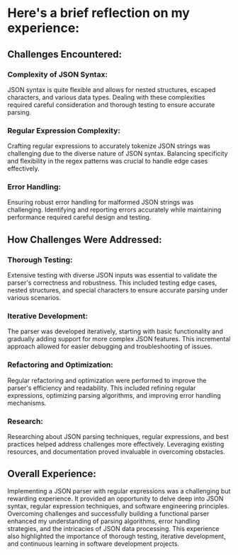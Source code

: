 # Here's a brief reflection on my experience:

## Challenges Encountered:

### Complexity of JSON Syntax:
JSON syntax is quite flexible and allows for nested structures, escaped characters, and various data types. Dealing with these complexities required careful consideration and thorough testing to ensure accurate parsing.

### Regular Expression Complexity:
Crafting regular expressions to accurately tokenize JSON strings was challenging due to the diverse nature of JSON syntax. Balancing specificity and flexibility in the regex patterns was crucial to handle edge cases effectively.

### Error Handling:
Ensuring robust error handling for malformed JSON strings was challenging. Identifying and reporting errors accurately while maintaining performance required careful design and testing.


## How Challenges Were Addressed:

### Thorough Testing:
Extensive testing with diverse JSON inputs was essential to validate the parser's correctness and robustness. This included testing edge cases, nested structures, and special characters to ensure accurate parsing under various scenarios.

### Iterative Development:
The parser was developed iteratively, starting with basic functionality and gradually adding support for more complex JSON features. This incremental approach allowed for easier debugging and troubleshooting of issues.

### Refactoring and Optimization:
Regular refactoring and optimization were performed to improve the parser's efficiency and readability. This included refining regular expressions, optimizing parsing algorithms, and improving error handling mechanisms.

### Research:
Researching about JSON parsing techniques, regular expressions, and best practices helped address challenges more effectively. Leveraging existing resources, and documentation proved invaluable in overcoming obstacles.

## Overall Experience:

Implementing a JSON parser with regular expressions was a challenging but rewarding experience. It provided an opportunity to delve deep into JSON syntax, regular expression techniques, and software engineering principles. Overcoming challenges and successfully building a functional parser enhanced my understanding of parsing algorithms, error handling strategies, and the intricacies of JSON data processing. This experience also highlighted the importance of thorough testing, iterative development, and continuous learning in software development projects.
